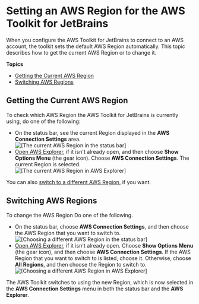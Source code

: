 # Setting an AWS Region for the AWS Toolkit for JetBrains<a name="setup-region"></a>

When you configure the AWS Toolkit for JetBrains to connect to an AWS account, the toolkit sets the default AWS Region automatically\. This topic describes how to get the current AWS Region or to change it\.

**Topics**
+ [Getting the Current AWS Region](#setup-region-current-region)
+ [Switching AWS Regions](#setup-region-switch-region)

## Getting the Current AWS Region<a name="setup-region-current-region"></a>

To check which AWS Region the AWS Toolkit for JetBrains is currently using, do one of the following:
+ On the status bar, see the current Region displayed in the **AWS Connection Settings** area\.  
![\[The current AWS Region in the status bar\]](http://docs.aws.amazon.com/toolkit-for-jetbrains/latest/userguide/)
+ [Open AWS Explorer](key-tasks.md#key-tasks-open-explorer), if it isn't already open, and then choose **Show Options Menu** \(the gear icon\)\. Choose **AWS Connection Settings**\. The current Region is selected\.  
![\[The current AWS Region in AWS Explorer\]](http://docs.aws.amazon.com/toolkit-for-jetbrains/latest/userguide/)

You can also [switch to a different AWS Region](key-tasks.md#key-tasks-switch-region), if you want\.

## Switching AWS Regions<a name="setup-region-switch-region"></a>

To change the AWS Region Do one of the following\.
+ On the status bar, choose **AWS Connection Settings**, and then choose the AWS Region that you want to switch to\.  
![\[Choosing a different AWS Region in the status bar\]](http://docs.aws.amazon.com/toolkit-for-jetbrains/latest/userguide/)
+ [Open AWS Explorer](key-tasks.md#key-tasks-open-explorer), if it isn't already open\. Choose **Show Options Menu** \(the gear icon\), and then choose **AWS Connection Settings**\. If the AWS Region that you want to switch to is listed, choose it\. Otherwise, choose **All Regions**, and then choose the Region to switch to\.  
![\[Choosing a different AWS Region in AWS Explorer\]](http://docs.aws.amazon.com/toolkit-for-jetbrains/latest/userguide/)

The AWS Toolkit switches to using the new Region, which is now selected in the **AWS Connection Settings** menu in both the status bar and the **AWS Explorer**\.